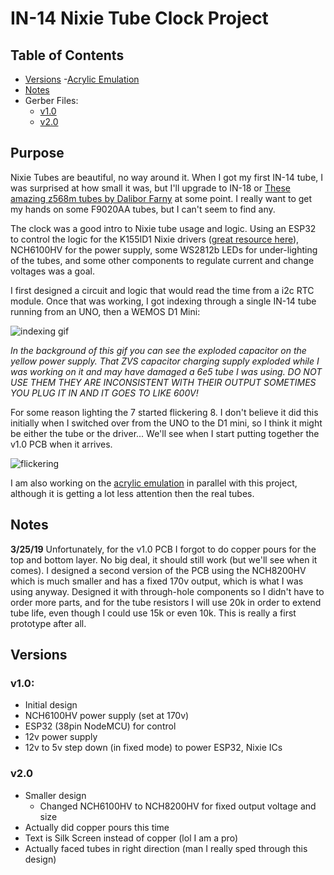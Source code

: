 # IN-14 Nixie Tube Clock Project

## Table of Contents
- [Versions](#Versions)
    -[Acrylic Emulation](acrylic)
- [Notes](#Notes)
- Gerber Files:
    - [v1.0](pcbV1.0)
    - [v2.0](pcbV2.0)

## Purpose

Nixie Tubes are beautiful, no way around it. When I got my first IN-14 tube, I was surprised at how small it was, but I'll upgrade to IN-18 or [These amazing z568m tubes by Dalibor Farny](https://daliborfarny.com/product/rz568m-nixie-tube/) at some point. I really want to get my hands on some F9020AA tubes, but I can't seem to find any.

The clock was a good intro to Nixie tube usage and logic. Using an ESP32 to control the logic for the K155ID1 Nixie drivers ([great resource here](https://archive.fo/euOg7)), NCH6100HV for the power supply, some WS2812b LEDs for under-lighting of the tubes, and some other components to regulate current and change voltages was a goal.

I first designed a circuit and logic that would read the time from a i2c RTC module. Once that was working, I got indexing through a single IN-14 tube running from an UNO, then a WEMOS D1 Mini:

![indexing gif](media/in-14indexing.gif)

_In the background of this gif you can see the exploded capacitor on the yellow power supply. That ZVS capacitor charging supply exploded while I was working on it and may have damaged a 6e5 tube I was using. DO NOT USE THEM THEY ARE INCONSISTENT WITH THEIR OUTPUT SOMETIMES YOU PLUG IT IN AND IT GOES TO LIKE 600V!_

For some reason lighting the 7 started flickering 8. I don't believe it did this initially when I switched over from the UNO to the D1 mini, so I think it might be either the tube or the driver... We'll see when I start putting together the v1.0 PCB when it arrives.

![flickering](media/7flickering8.gif)

I am also working on the [acrylic emulation](acrylic) in parallel with this project, although it is getting a lot less attention then the real tubes.

## Notes

**3/25/19**
Unfortunately, for the v1.0 PCB I forgot to do copper pours for the top and bottom layer. No big deal, it should still work (but we'll see when it comes). I designed a second version of the PCB using the NCH8200HV which is much smaller and has a fixed 170v output, which is what I was using anyway. Designed it with through-hole components so I didn't have to order more parts, and for the tube resistors I will use 20k in order to extend tube life, even though I could use 15k or even 10k. This is really a first prototype after all.

## Versions

### v1.0:

- Initial design
- NCH6100HV power supply (set at 170v)
- ESP32 (38pin NodeMCU) for control
- 12v power supply
- 12v to 5v step down (in fixed mode) to power ESP32, Nixie ICs

### v2.0

- Smaller design
    - Changed NCH6100HV to NCH8200HV for fixed output voltage and size
- Actually did copper pours this time
- Text is Silk Screen instead of copper (lol I am a pro)
- Actually faced tubes in right direction (man I really sped through this design)
